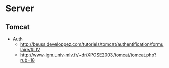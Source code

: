 Server
======
Tomcat
------
* Auth
    * http://beuss.developpez.com/tutoriels/tomcat/authentification/formulaire/#LIV
    * http://www-igm.univ-mlv.fr/~dr/XPOSE2003/tomcat/tomcat.php?rub=18
